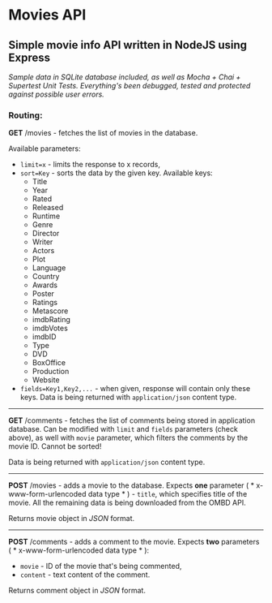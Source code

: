 # Movies API
## Simple movie info API written in NodeJS using Express

*Sample data in SQLite database included, as well as Mocha + Chai + Supertest Unit Tests. Everything's been debugged, tested and protected against possible user errors.*

### Routing:

__GET__ /movies - fetches the list of movies in the database.

Available parameters:
* `limit=x` - limits the response to x records,
* `sort=Key` - sorts the data by the given key. Available keys: 
	* Title
	* Year
	* Rated
	* Released
	* Runtime
	* Genre
	* Director
	* Writer
	* Actors
	* Plot
	* Language
	* Country
	* Awards
	* Poster
	* Ratings
	* Metascore
	* imdbRating
	* imdbVotes
	* imdbID
	* Type
	* DVD
	* BoxOffice
	* Production
	* Website
* `fields=Key1,Key2,...` - when given, response will contain only these keys.
Data is being returned with `application/json` content type.

------------

__GET__ /comments - fetches the list of comments being stored in application database. Can be modified with `limit` and `fields` parameters (check above), as well with `movie` parameter, which filters the comments by the movie ID. Cannot be sorted!


Data is being returned with `application/json` content type.

------------

__POST__ /movies - adds a movie to the database. Expects **one** parameter ( * x-www-form-urlencoded data type * ) - `title`, which specifies title of the movie. All the remaining data is being downloaded from the OMBD API. 

Returns movie object in *JSON* format.

------------

__POST__ /comments - adds a comment to the movie. Expects **two** parameters ( * x-www-form-urlencoded data type * ):
* `movie` - ID of the movie that's being commented,
* `content` - text content of the comment.

Returns comment object in *JSON* format.
